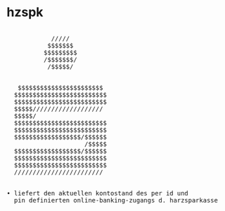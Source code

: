 # hzspk
<pre>

            /////           
           $$$$$$$          
          $$$$$$$$$         
          /$$$$$$$/         
           /$$$$$/          
                            
                            
   $$$$$$$$$$$$$$$$$$$$$$$  
  $$$$$$$$$$$$$$$$$$$$$$$$$ 
  $$$$$$$$$$$$$$$$$$$$$$$$$ 
  $$$$$///////////////////                    
  $$$$$/                    
  $$$$$$$$$$$$$$$$$$$$$$$$$ 
  $$$$$$$$$$$$$$$$$$$$$$$$$ 
  $$$$$$$$$$$$$$$$$$/$$$$$$ 
                     /$$$$$ 
  $$$$$$$$$$$$$$$$$$/$$$$$$ 
  $$$$$$$$$$$$$$$$$$$$$$$$$ 
  $$$$$$$$$$$$$$$$$$$$$$$$$ 
  ////////////////////////   


&bull; liefert den aktuellen kontostand des per id und
  pin definierten online-banking-zugangs d. harzsparkasse
       
       </pre>
